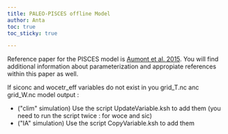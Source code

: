 ```yaml
---
title: PALEO-PISCES offline Model
author: Anta
toc: true
toc_sticky: true

---
```

Reference paper for the PISCES model is [Aumont et al. 2015](https://gmd.copernicus.org/articles/13/3011/2020/gmd-13-3011-2020.html). You will find additional information about parameterization and appropiate references within this paper as well.

If siconc and wocetr_eff variables do not exist in you grid_T.nc anc grid_W.nc model output :

- ("clim" simulation) Use the script UpdateVariable.ksh to add them (you need to run the script twice : for woce and sic)
- ("IA" simulation) Use the script CopyVariable.ksh to add them 
